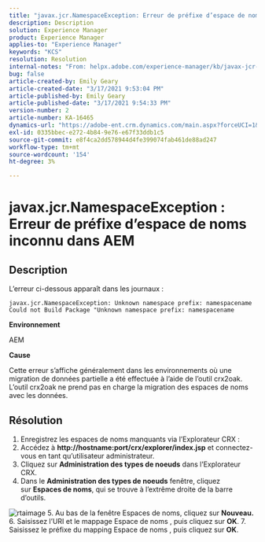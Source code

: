 ```yaml
---
title: "javax.jcr.NamespaceException: Erreur de préfixe d’espace de noms inconnu dans AEM"
description: Description
solution: Experience Manager
product: Experience Manager
applies-to: "Experience Manager"
keywords: "KCS"
resolution: Resolution
internal-notes: "From: helpx.adobe.com/experience-manager/kb/javax-jcr-NamespaceException-Unknown-namespace-prefix-error-in-AEM.html"
bug: false
article-created-by: Emily Geary
article-created-date: "3/17/2021 9:53:04 PM"
article-published-by: Emily Geary
article-published-date: "3/17/2021 9:54:33 PM"
version-number: 2
article-number: KA-16465
dynamics-url: "https://adobe-ent.crm.dynamics.com/main.aspx?forceUCI=1&pagetype=entityrecord&etn=knowledgearticle&id=c1f6b325-6b87-eb11-a812-000d3a593216"
exl-id: 0335bbec-e272-4b84-9e76-e67f33ddb1c5
source-git-commit: e8f4ca2dd578944d4fe399074fab461de88ad247
workflow-type: tm+mt
source-wordcount: '154'
ht-degree: 3%

---
```


# javax.jcr.NamespaceException : Erreur de préfixe d’espace de noms inconnu dans AEM

## Description


L’erreur ci-dessous apparaît dans les journaux :




```
javax.jcr.NamespaceException: Unknown namespace prefix: namespacename
Could not Build Package "Unknown namespace prefix: namespacename
```


<b>Environnement</b>

AEM

<b>Cause</b>

Cette erreur s’affiche généralement dans les environnements où une migration de données partielle a été effectuée à l’aide de l’outil crx2oak.  L’outil crx2oak ne prend pas en charge la migration des espaces de noms avec les données.


## Résolution


1. Enregistrez les espaces de noms manquants via l’Explorateur CRX :
2. Accédez à <b>http://hostname:port/crx/explorer/index.jsp</b> et connectez-vous en tant qu’utilisateur administrateur.
3. Cliquez sur <b>Administration des types de noeuds</b> dans l’Explorateur CRX.
4. Dans le <b>Administration des types de noeuds</b> fenêtre, cliquez sur <b>Espaces de noms</b>, qui se trouve à l’extrême droite de la barre d’outils.

![rtaimage](https://helpx.adobe.com/content/dam/help/en/experience-manager/kb/javax-jcr-NamespaceException-Unknown-namespace-prefix-error-in-AEM/_jcr_content/main-pars/procedure/proc_par/step_2/step_par/image/rtaimage.png "rtaimage")
5. Au bas de la fenêtre Espaces de noms, cliquez sur <b>Nouveau.</b>
6. Saisissez l’URI et le mappage Espace de noms , puis cliquez sur <b>OK</b>.
7. Saisissez le préfixe du mapping Espace de noms , puis cliquez sur <b>OK</b>.
